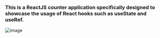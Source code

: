 ### This is a ReactJS counter application specifically designed to showcase the usage of React hooks such as useState and useRef.

![image](https://github.com/dawit01/A2SV__Web-learning-Path/assets/84455217/64a67a96-c26d-4a35-b239-30c7e2e459c4)
